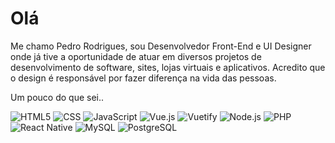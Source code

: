 # Olá

Me chamo Pedro Rodrigues, sou Desenvolvedor Front-End e UI Designer onde já tive a oportunidade de atuar em diversos projetos de desenvolvimento de software, sites, lojas virtuais e aplicativos. Acredito que o design é responsável por fazer diferença na vida das pessoas.

Um pouco do que sei.. 

  ![HTML5](https://img.shields.io/badge/-HTML5-333333?style=flat&logo=HTML5)
  ![CSS](https://img.shields.io/badge/-CSS-333333?style=flat&logo=CSS3&logoColor=1572B6)
  ![JavaScript](https://img.shields.io/badge/-JavaScript-333333?style=flat&logo=javascript)
  ![Vue.js](https://img.shields.io/badge/-Vue-333333?style=flat&logo=vueDotJs&logoColor=4FC08D)
  ![Vuetify](https://img.shields.io/badge/-Vuetify-333333?style=flat&logo=Vuetify&logoColor=1867C0)
  ![Node.js](https://img.shields.io/badge/-Node.js-333333?style=flat&logo=NodeDotJs&logoColor=4FC08D)
  ![PHP](https://img.shields.io/badge/-Php-333333?style=flat&logo=php)
  ![React Native](https://img.shields.io/badge/-React%20Native-333333?style=flat&logo=react)
  ![MySQL](https://img.shields.io/badge/-MySQL-333333?style=flat&logo=mysql)
  ![PostgreSQL](https://img.shields.io/badge/-Postgre%20SQL-333333?style=flat&logo=postgresql)

  
  
